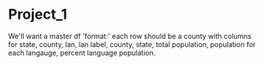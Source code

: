 # Project_1

We'll want a master df 'format:' each row should be a county with columns for state, county, lan, lan label, county, state, total population, population for each langauge, percent language population.